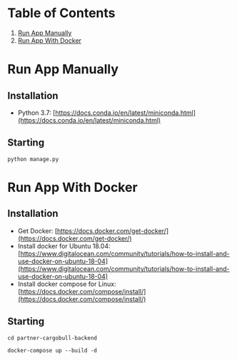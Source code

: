 # Table of Contents
1. [Run App Manually](#run-app-manually)
2. [Run App With Docker](#run-app-with-docker)


# Run App Manually 
## Installation

* Python 3.7: [https://docs.conda.io/en/latest/miniconda.html](https://docs.conda.io/en/latest/miniconda.html)

## Starting
```
python manage.py
```


# Run App With Docker 
## Installation

* Get Docker: [https://docs.docker.com/get-docker/](https://docs.docker.com/get-docker/)
* Install docker for Ubuntu 18.04: [https://www.digitalocean.com/community/tutorials/how-to-install-and-use-docker-on-ubuntu-18-04](https://www.digitalocean.com/community/tutorials/how-to-install-and-use-docker-on-ubuntu-18-04)
* Install docker compose for Linux: [https://docs.docker.com/compose/install/](https://docs.docker.com/compose/install/)

## Starting
```
cd partner-cargobull-backend
```
```
docker-compose up --build -d
```

